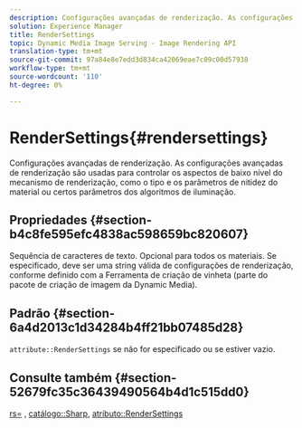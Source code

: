```yaml
---
description: Configurações avançadas de renderização. As configurações avançadas de renderização são usadas para controlar os aspectos de baixo nível do mecanismo de renderização, como o tipo e os parâmetros de nitidez do material ou certos parâmetros dos algoritmos de iluminação.
solution: Experience Manager
title: RenderSettings
topic: Dynamic Media Image Serving - Image Rendering API
translation-type: tm+mt
source-git-commit: 97a84e8e7edd3d834ca42069eae7c09c00d57938
workflow-type: tm+mt
source-wordcount: '110'
ht-degree: 0%

---
```



# RenderSettings{#rendersettings}

Configurações avançadas de renderização. As configurações avançadas de renderização são usadas para controlar os aspectos de baixo nível do mecanismo de renderização, como o tipo e os parâmetros de nitidez do material ou certos parâmetros dos algoritmos de iluminação.

## Propriedades {#section-b4c8fe595efc4838ac598659bc820607}

Sequência de caracteres de texto. Opcional para todos os materiais. Se especificado, deve ser uma string válida de configurações de renderização, conforme definido com a Ferramenta de criação de vinheta (parte do pacote de criação de imagem da Dynamic Media).

## Padrão {#section-6a4d2013c1d34284b4ff21bb07485d28}

`attribute::RenderSettings` se não for especificado ou se estiver vazio.

## Consulte também {#section-52679fc35c36439490564b4d1c515dd0}

[rs=](../../../../../ir-api/http-protocol/image-rendering-api-ref/c-ir-http-protocol-ref/c-ir-http-protocol-command-reference/r-ir-rs.md#reference-d20cefaaa6cd4f449d1591c87959b4cf) ,  [catálogo::Sharp](../../../../../ir-api/material-cat/image-rendering-api-ref/c-ir-material-catalog/c-ir-material-data-reference/r-ir-sharp-dataref.md#reference-f79a14bd52474dfd8495115d398a30d0),  [atributo::RenderSettings](../../../../../ir-api/material-cat/image-rendering-api-ref/c-ir-material-catalog/c-ir-attributes-reference/r-ir-rendersettings.md#reference-f3ae5e18095d40b2a8edef957dd82fbd)
